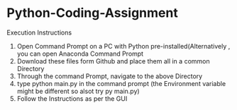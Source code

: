 # Python-Coding-Assignment
Execution Instructions
  1. Open Command Prompt on a PC with Python pre-installed(Alternatively , you can open Anaconda Command Prompt
  2. Download these files form Github and place them all in a common Directory
  3. Through the command Prompt, navigate to the above Directory
  4. type python main.py in the command prompt (the Environment variable might be different so alsot try py main.py)
  5. Follow the Instructions as per the GUI
  

